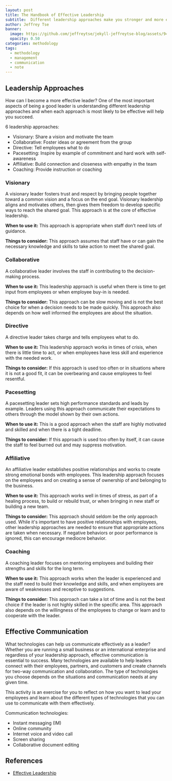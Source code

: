 ```yaml
---
layout: post
title: The Handbook of Effective Leadership
subtitle:  Different leadership approaches make you stronger and more effective in all aspects of business
author: Jeffrey Tse
banner:
  image: https://github.com/jeffreytse/jekyll-jeffreytse-blog/assets/9413601/559a3574-0594-4514-9755-2ebcfd43bc03
  opacity: 0.50
categories: methodology
tags:
  - methodology
  - management
  - communication
  - note
---
```


## Leadership Approaches

How can I become a more effective leader? One of the most important aspects of
being a good leader is understanding different leadership approaches and when
each approach is most likely to be effective will help you succeed.

6 leadership approaches:

- Visionary: Share a vision and motivate the team
- Collaborative: Foster ideas or agreement from the group
- Directive: Tell employees what to do
- Pacesetting: Inspire by example of commitment and hard work with self-awareness
- Affiliative: Build connection and closeness with empathy in the team
- Coaching: Provide instruction or coaching

### Visionary

A visionary leader fosters trust and respect by bringing people together toward
a common vision and a focus on the end goal. Visionary leadership aligns and
motivates others, then gives them freedom to develop specific ways to reach the
shared goal. This approach is at the core of effective leadership.

__When to use it:__ This approach is appropriate when staff don’t need lots of
guidance.

__Things to consider:__ This approach assumes that staff have or can gain the
necessary knowledge and skills to take action to meet the shared goal.

### Collaborative

A collaborative leader involves the staff in contributing to the decision-making
process.

__When to use it:__ This leadership approach is useful when there is time to get
input from employees or when employee buy-in is needed.

__Things to consider:__ This approach can be slow moving and is not the best
choice for when a decision needs to be made quickly. This approach also depends
on how well informed the employees are about the situation.

### Directive

A directive leader takes charge and tells employees what to do.

__When to use it:__ This leadership approach works in times of crisis, when there
is little time to act, or when employees have less skill and experience with the
needed work.

__Things to consider:__ If this approach is used too often or in situations
where it is not a good fit, it can be overbearing and cause employees to feel
resentful.

### Pacesetting

A pacesetting leader sets high performance standards and leads by example.
Leaders using this approach communicate their expectations to others through the
model shown by their own actions.

__When to use it:__ This is a good approach when the staff are highly motivated
and skilled and when there is a tight deadline.

__Things to consider:__ If this approach is used too often by itself, it can
cause the staff to feel burned out and may suppress motivation.

### Affiliative

An affiliative leader establishes positive relationships and works to create
strong emotional bonds with employees. This leadership approach focuses on the
employees and on creating a sense of ownership of and belonging to the business.

__When to use it:__ This approach works well in times of stress, as part of a
healing process, to build or rebuild trust, or when bringing in new staff or
building a new team.

__Things to consider:__ This approach should seldom be the only approach used.
While it's important to have positive relationships with employees, other
leadership approaches are needed to ensure that appropriate actions are taken
when necessary. If negative behaviors or poor performance is ignored, this can
encourage mediocre behavior.

### Coaching

A coaching leader focuses on mentoring employees and building their strengths
and skills for the long term.

__When to use it:__ This approach works when the leader is experienced and the
staff need to build their knowledge and skills, and when employees are aware of
weaknesses and receptive to suggestions.

__Things to consider:__ This approach can take a lot of time and is not the best
choice if the leader is not highly skilled in the specific area. This approach
also depends on the willingness of the employees to change or learn and to
cooperate with the leader.

## Effective Communication

What technologies can help us communicate effectively as a leader? Whether you
are running a small business or an international enterprise and regardless of
your leadership approach, effective communication is essential to success. Many
technologies are available to help leaders connect with their employees,
partners, and customers and create channels for two-way communication and
collaboration. The type of technologies you choose depends on the situations and
communication needs at any given time.

This activity is an exercise for you to reflect on how you want to lead your
employees and learn about the different types of technologies that you can
use to communicate with them effectively.

Communication technologies:

- Instant messaging (IM)
- Online community
- Internet voice and video call
- Screen sharing
- Collaborative document editing

## References

- [Effective Leadership](https://www.life-global.org/course/13-effective-leadership)
